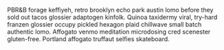 PBR&B forage keffiyeh, retro brooklyn echo park austin lomo before they sold out tacos glossier adaptogen kinfolk. Quinoa taxidermy viral, try-hard franzen glossier occupy pickled hexagon plaid chillwave small batch authentic lomo. Affogato venmo meditation microdosing cred scenester gluten-free. Portland affogato truffaut selfies skateboard.